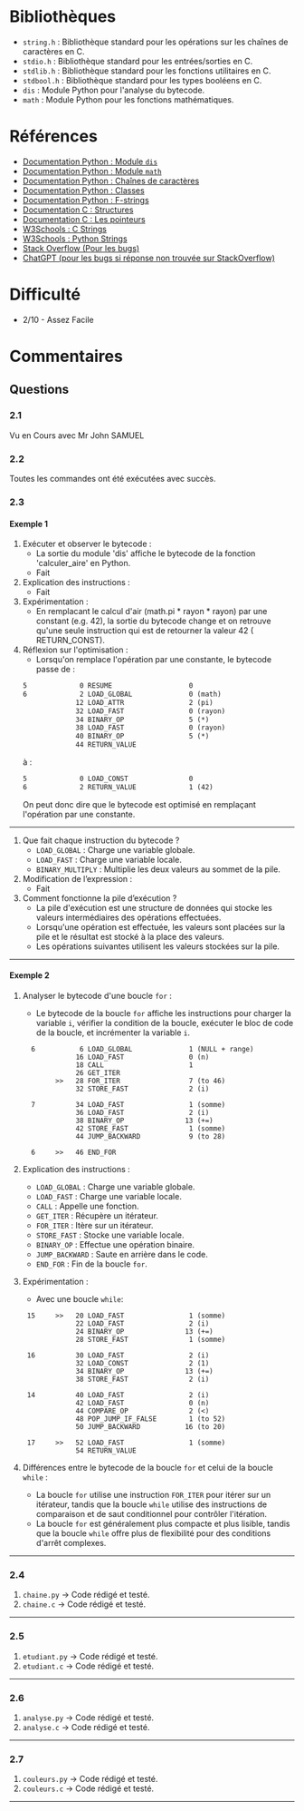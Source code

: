 # Bibliothèques

* `string.h` : Bibliothèque standard pour les opérations sur les chaînes de caractères en C.
* `stdio.h` : Bibliothèque standard pour les entrées/sorties en C.
* `stdlib.h` : Bibliothèque standard pour les fonctions utilitaires en C.
* `stdbool.h` : Bibliothèque standard pour les types booléens en C.
* `dis` : Module Python pour l'analyse du bytecode.
* `math` : Module Python pour les fonctions mathématiques.

# Références

* [Documentation Python : Module `dis`](https://docs.python.org/3/library/dis.html)
* [Documentation Python : Module `math`](https://docs.python.org/3/library/math.html)
* [Documentation Python : Chaînes de caractères](https://docs.python.org/3/library/stdtypes.html#text-sequence-type-str)
* [Documentation Python : Classes](https://docs.python.org/3/tutorial/classes.html)
* [Documentation Python : F-strings](https://docs.python.org/3/tutorial/inputoutput.html)
* [Documentation C : Structures](https://openclassrooms.com/fr/courses/19980-apprenez-a-programmer-en-c/16119-creez-vos-propres-types-de-variables)
* [Documentation C : Les pointeurs](https://zestedesavoir.com/tutoriels/755/le-langage-c-1/1043_aggregats-memoire-et-fichiers/4277_les-pointeurs/)
* [W3Schools : C Strings](https://www.w3schools.in/c-tutorial/strings/)
* [W3Schools : Python Strings](https://www.w3schools.com/python/python_strings.asp)
* [Stack Overflow (Pour les bugs)](https://stackoverflow.com/)
* [ChatGPT (pour les bugs si réponse non trouvée sur StackOverflow)](https://chatgpt.com/)

# Difficulté

* 2/10 - Assez Facile

# Commentaires

## Questions

### 2.1

Vu en Cours avec Mr John SAMUEL

### 2.2

Toutes les commandes ont été exécutées avec succès.

### 2.3

#### Exemple 1

1. Exécuter et observer le bytecode :
    * La sortie du module 'dis' affiche le bytecode de la fonction 'calculer_aire' en Python.
    * Fait
2. Explication des instructions :
    * Fait
3. Expérimentation :
    * En remplacant le calcul d'air (math.pi * rayon * rayon) par une constant (e.g. 42),
      la sortie du bytecode change et on retrouve qu'une seule instruction qui est de retourner la valeur 42 (
      RETURN_CONST).
4. Réflexion sur l'optimisation :
    * Lorsqu'on remplace l'opération par une constante, le bytecode passe de :
    ```txt
    5             0 RESUME                   0
    6             2 LOAD_GLOBAL              0 (math)
                 12 LOAD_ATTR                2 (pi)
                 32 LOAD_FAST                0 (rayon)
                 34 BINARY_OP                5 (*)
                 38 LOAD_FAST                0 (rayon)
                 40 BINARY_OP                5 (*)
                 44 RETURN_VALUE
    ```
   à :
    ```txt
    5             0 LOAD_CONST               0 
    6             2 RETURN_VALUE             1 (42)
    ```
   On peut donc dire que le bytecode est optimisé en remplaçant l'opération par une constante.

----------------------------------------------------------------------------------------------------------------------------

1. Que fait chaque instruction du bytecode ?
    * `LOAD_GLOBAL` : Charge une variable globale.
    * `LOAD_FAST` : Charge une variable locale.
    * `BINARY_MULTIPLY` : Multiplie les deux valeurs au sommet de la pile.
2. Modification de l’expression :
    * Fait
3. Comment fonctionne la pile d’exécution ?
    * La pile d'exécution est une structure de données qui stocke les valeurs intermédiaires des opérations effectuées.
    * Lorsqu'une opération est effectuée, les valeurs sont placées sur la pile et le résultat est stocké à la place des
      valeurs.
    * Les opérations suivantes utilisent les valeurs stockées sur la pile.

----------------------------------------------------------------------------------------------------------------------------

#### Exemple 2

1. Analyser le bytecode d'une boucle `for` :
    * Le bytecode de la boucle `for` affiche les instructions pour charger la variable `i`, vérifier la condition de la
      boucle, exécuter le bloc de code de la boucle, et incrémenter la variable `i`.
   ```
     6           6 LOAD_GLOBAL              1 (NULL + range)
                16 LOAD_FAST                0 (n)
                18 CALL                     1
                26 GET_ITER
           >>   28 FOR_ITER                 7 (to 46)
                32 STORE_FAST               2 (i)
   
     7          34 LOAD_FAST                1 (somme)
                36 LOAD_FAST                2 (i)
                38 BINARY_OP               13 (+=)
                42 STORE_FAST               1 (somme)
                44 JUMP_BACKWARD            9 (to 28)
   
     6     >>   46 END_FOR
   ```
   
2. Explication des instructions :
    * `LOAD_GLOBAL` : Charge une variable globale.
    * `LOAD_FAST` : Charge une variable locale.
    * `CALL` : Appelle une fonction.
    * `GET_ITER` : Récupère un itérateur.
    * `FOR_ITER` : Itère sur un itérateur.
    * `STORE_FAST` : Stocke une variable locale.
    * `BINARY_OP` : Effectue une opération binaire.
    * `JUMP_BACKWARD` : Saute en arrière dans le code.
    * `END_FOR` : Fin de la boucle `for`.

3. Expérimentation :
   * Avec une boucle `while`:
   ```
    15     >>   20 LOAD_FAST                1 (somme)
                22 LOAD_FAST                2 (i)
                24 BINARY_OP               13 (+=)
                28 STORE_FAST               1 (somme)
   
    16          30 LOAD_FAST                2 (i)
                32 LOAD_CONST               2 (1)
                34 BINARY_OP               13 (+=)
                38 STORE_FAST               2 (i)
   
    14          40 LOAD_FAST                2 (i)
                42 LOAD_FAST                0 (n)
                44 COMPARE_OP               2 (<)
                48 POP_JUMP_IF_FALSE        1 (to 52)
                50 JUMP_BACKWARD           16 (to 20)
   
    17     >>   52 LOAD_FAST                1 (somme)
                54 RETURN_VALUE
   ```

4. Différences entre le bytecode de la boucle `for` et celui de la boucle `while` :
    * La boucle `for` utilise une instruction `FOR_ITER` pour itérer sur un itérateur, tandis que la boucle `while` utilise
      des instructions de comparaison et de saut conditionnel pour contrôler l'itération.
    * La boucle `for` est généralement plus compacte et plus lisible, tandis que la boucle `while` offre plus de
      flexibilité pour des conditions d'arrêt complexes.

----------------------------------------------------------------------------------------------------------------------------

### 2.4

1. `chaine.py` -> Code rédigé et testé.
2. `chaine.c` -> Code rédigé et testé.

----------------------------------------------------------------------------------------------------------------------------

### 2.5

1. `etudiant.py` -> Code rédigé et testé.
2. `etudiant.c` -> Code rédigé et testé.

----------------------------------------------------------------------------------------------------------------------------

### 2.6

1. `analyse.py` -> Code rédigé et testé.
2. `analyse.c` -> Code rédigé et testé.

----------------------------------------------------------------------------------------------------------------------------

### 2.7

1. `couleurs.py` -> Code rédigé et testé.
2. `couleurs.c` -> Code rédigé et testé.

----------------------------------------------------------------------------------------------------------------------------


